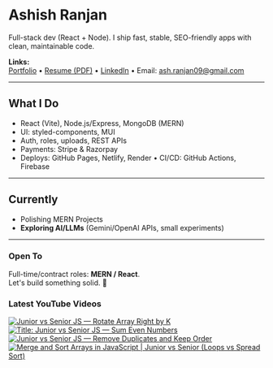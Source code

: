 # Ashish Ranjan

Full-stack dev (React + Node). I ship fast, stable, SEO-friendly apps with clean, maintainable code.

**Links:**  
[Portfolio](https://www.ashishranjan.net) • 
[Resume (PDF)](https://github.com/a2rp/resume/releases/latest/download/Ashish_Ranjan_Resume.pdf) • 
[LinkedIn](https://www.linkedin.com/in/aashishranjan/) • 
Email: ash.ranjan09@gmail.com

---

## What I Do
- React (Vite), Node.js/Express, MongoDB (MERN)
- UI: styled-components, MUI
- Auth, roles, uploads, REST APIs
- Payments: Stripe & Razorpay
- Deploys: GitHub Pages, Netlify, Render • CI/CD: GitHub Actions, Firebase

---

## Currently
- Polishing MERN Projects
- **Exploring AI/LLMs** (Gemini/OpenAI APIs, small experiments)

---

### Open To
Full-time/contract roles: **MERN / React**.  
Let's build something solid. 🚀

### Latest YouTube Videos
<p align="left">

<!-- BEGIN YOUTUBE-CARDS -->
[![Junior vs Senior JS — Rotate Array Right by K](https://ytcards.demolab.com/?id=TM0_0_Lmois&title=Junior+vs+Senior+JS+%E2%80%94+Rotate+Array+Right+by+K&lang=en&timestamp=1761321849&background_color=%230d1117&title_color=%23ffffff&stats_color=%23b3b3b3&max_title_lines=2&width=360&border_radius=10 "Junior vs Senior JS — Rotate Array Right by K")](https://www.youtube.com/shorts/TM0_0_Lmois)
[![Title: Junior vs Senior JS — Sum Even Numbers](https://ytcards.demolab.com/?id=RGhEb1RMpMo&title=Title%3A+Junior+vs+Senior+JS+%E2%80%94+Sum+Even+Numbers&lang=en&timestamp=1761319933&background_color=%230d1117&title_color=%23ffffff&stats_color=%23b3b3b3&max_title_lines=2&width=360&border_radius=10 "Title: Junior vs Senior JS — Sum Even Numbers")](https://www.youtube.com/shorts/RGhEb1RMpMo)
[![Junior vs Senior JS — Remove Duplicates and Keep Order](https://ytcards.demolab.com/?id=0Zxh87vq_1Y&title=Junior+vs+Senior+JS+%E2%80%94+Remove+Duplicates+and+Keep+Order&lang=en&timestamp=1761319188&background_color=%230d1117&title_color=%23ffffff&stats_color=%23b3b3b3&max_title_lines=2&width=360&border_radius=10 "Junior vs Senior JS — Remove Duplicates and Keep Order")](https://www.youtube.com/shorts/0Zxh87vq_1Y)
[![Merge and Sort Arrays in JavaScript | Junior vs Senior (Loops vs Spread Sort)](https://ytcards.demolab.com/?id=ee-HQ4T3IZ8&title=Merge+and+Sort+Arrays+in+JavaScript+%7C+Junior+vs+Senior+%28Loops+vs+Spread+Sort%29&lang=en&timestamp=1761317236&background_color=%230d1117&title_color=%23ffffff&stats_color=%23b3b3b3&max_title_lines=2&width=360&border_radius=10 "Merge and Sort Arrays in JavaScript | Junior vs Senior (Loops vs Spread Sort)")](https://www.youtube.com/shorts/ee-HQ4T3IZ8)
<!-- END YOUTUBE-CARDS -->

</p>
